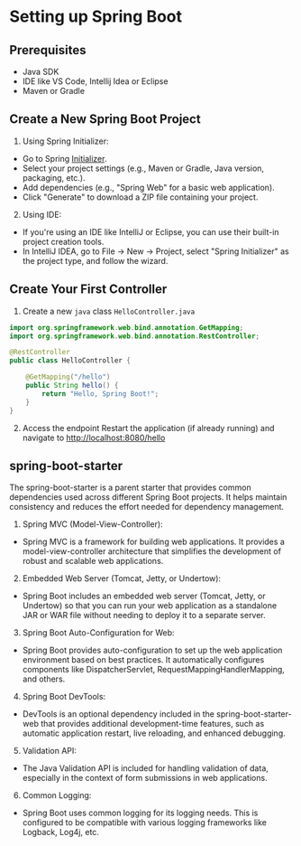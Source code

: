 # Setting up Spring Boot

## Prerequisites
- Java SDK
- IDE like VS Code, Intellij Idea or Eclipse
- Maven or Gradle

## Create a New Spring Boot Project
1. Using Spring Initializer:
- Go to Spring [Initializer](https://start.spring.io/).
- Select your project settings (e.g., Maven or Gradle, Java version, packaging, etc.).
- Add dependencies (e.g., "Spring Web" for a basic web application).
- Click "Generate" to download a ZIP file containing your project.

2. Using IDE:
- If you're using an IDE like IntelliJ or Eclipse, you can use their built-in project creation tools.
- In IntelliJ IDEA, go to File -> New -> Project, select "Spring Initializer" as the project type, and follow the wizard.

## Create Your First Controller
1. Create a new `java` class `HelloController.java`
```java
import org.springframework.web.bind.annotation.GetMapping;
import org.springframework.web.bind.annotation.RestController;

@RestController
public class HelloController {

    @GetMapping("/hello")
    public String hello() {
        return "Hello, Spring Boot!";
    }
}
```
2. Access the endpoint
Restart the application (if already running) and navigate to [http://localhost:8080/hello](http://localhost:8080/hello)

## spring-boot-starter
The spring-boot-starter is a parent starter that provides common dependencies used across different Spring Boot projects. It helps maintain consistency and reduces the effort needed for dependency management.
1. Spring MVC (Model-View-Controller):
- Spring MVC is a framework for building web applications. It provides a model-view-controller architecture that simplifies the development of robust and scalable web applications.
2. Embedded Web Server (Tomcat, Jetty, or Undertow):
- Spring Boot includes an embedded web server (Tomcat, Jetty, or Undertow) so that you can run your web application as a standalone JAR or WAR file without needing to deploy it to a separate server.
3. Spring Boot Auto-Configuration for Web:
- Spring Boot provides auto-configuration to set up the web application environment based on best practices. It automatically configures components like DispatcherServlet, RequestMappingHandlerMapping, and others.
4. Spring Boot DevTools:
- DevTools is an optional dependency included in the spring-boot-starter-web that provides additional development-time features, such as automatic application restart, live reloading, and enhanced debugging.
5. Validation API:
- The Java Validation API is included for handling validation of data, especially in the context of form submissions in web applications.
6. Common Logging:
- Spring Boot uses common logging for its logging needs. This is configured to be compatible with various logging frameworks like Logback, Log4j, etc.